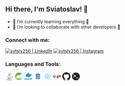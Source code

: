 ## Hi there, I'm Sviatoslav! 👋

- 🌱 I’m currently learning everything 🤣
- 👯 I’m looking to collaborate with other developers 🤣

### Connect with me:

[<img alt="svtslv256 | LinkedIn" width="22px" src="https://cdn.jsdelivr.net/npm/simple-icons@v3/icons/linkedin.svg" />][linkedin]
[<img alt="svtslv256 | Instagram" width="22px" src="https://cdn.jsdelivr.net/npm/simple-icons@v3/icons/instagram.svg" />][instagram]


### Languages and Tools:

<img alt="Java" width="26px" src="https://raw.githubusercontent.com/github/explore/80688e429a7d4ef2fca1e82350fe8e3517d3494d/topics/java/java.png" />
<img alt="Spring boot" width="26px" src="https://raw.githubusercontent.com/github/explore/80688e429a7d4ef2fca1e82350fe8e3517d3494d/topics/spring-boot/spring-boot.png" />
<img alt="Docker" width="26px" src="https://raw.githubusercontent.com/github/explore/80688e429a7d4ef2fca1e82350fe8e3517d3494d/topics/docker/docker.png" />
<img alt="SQL" width="26px" src="https://raw.githubusercontent.com/github/explore/80688e429a7d4ef2fca1e82350fe8e3517d3494d/topics/sql/sql.png" />
<img alt="React" width="26px" src="https://raw.githubusercontent.com/github/explore/80688e429a7d4ef2fca1e82350fe8e3517d3494d/topics/react/react.png" />
<img alt="Git" width="26px" src="https://raw.githubusercontent.com/github/explore/80688e429a7d4ef2fca1e82350fe8e3517d3494d/topics/git/git.png" />
<img alt="GitHub" width="26px" src="https://raw.githubusercontent.com/github/explore/78df643247d429f6cc873026c0622819ad797942/topics/github/github.png" />
<img alt="Terminal" width="26px" src="https://raw.githubusercontent.com/github/explore/80688e429a7d4ef2fca1e82350fe8e3517d3494d/topics/terminal/terminal.png" />

<!--
<details>
  <summary>:zap: Github Stats</summary>

  <img align="left" alt="svtslv256's Github Stats" src="https://github-readme-stats.codestackr.vercel.app/api?username=svtslv256&show_icons=true&hide_border=true" />

</details>
-->

[instagram]: https://instagram.com/s_polevik
[linkedin]: https://linkedin.com/in/sviatoslav-polovyk/
